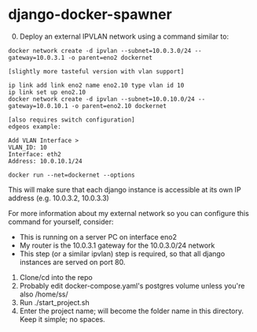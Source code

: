 # django-docker-spawner

0. Deploy an external IPVLAN network using a command similar to:

```docker network create -d ipvlan --subnet=10.0.3.0/24 --gateway=10.0.3.1 -o parent=eno2 dockernet```

```
[slightly more tasteful version with vlan support]

ip link add link eno2 name eno2.10 type vlan id 10
ip link set up eno2.10
docker network create -d ipvlan --subnet=10.0.10.0/24 --gateway=10.0.10.1 -o parent=eno2.10 dockernet

[also requires switch configuration]
edgeos example:

Add VLAN Interface >
VLAN_ID: 10
Interface: eth2
Address: 10.0.10.1/24

```

```docker run --net=dockernet --options```

This will make sure that each django instance is accessible at its own IP address (e.g. 10.0.3.2, 10.0.3.3)

For more information about my external network so you can configure this command for yourself, consider:

- This is running on a server PC on interface eno2
- My router is the 10.0.3.1 gateway for the 10.0.3.0/24 network
- This step (or a similar ipvlan) step is required, so that all django instances are served on port 80.

1. Clone/cd into the repo
2. Probably edit docker-compose.yaml's postgres volume unless you're also /home/ss/
3. Run ./start_project.sh
4. Enter the project name; will become the folder name in this directory. Keep it simple; no spaces.

